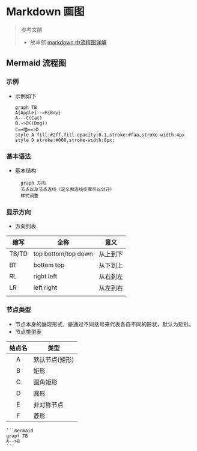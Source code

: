 <link rel='stylesheet' href="style.css">

<h1> Markdown 画图 </h1>

> 参考文献
> - 放羊郎 [markdown 中流程图详解](https://blog.csdn.net/suoxd123/article/details/84992282)

<h2> Mermaid 流程图 </h2>
<h3> 示例 </h3>

- 示例如下
    ```mermaid
	graph TB
	A[Apple]-->B{Boy}
	A---C(Cat)
	B.->D((Dog))
	C==喵==>D
	style A fill:#2ff,fill-opacity:0.1,stroke:#faa,stroke-width:4px
	style D stroke:#000,stroke-width:8px;
	```

<h3> 基本语法 </h3>

- 基本结构
  ```code
	graph 方向
	节点以及节点连线（定义和连线步骤可以分开）
	样式调整
  ```

<h3> 显示方向 </h3>

- 方向列表

 | 缩写  | 全称                | 意义     |
 | ----- | ------------------- | -------- |
 | TB/TD | top bottom/top down | 从上到下 |
 | BT    | bottom top          | 从下到上 |
 | RL    | right left          | 从右到左 |
 | LR    | left right          | 从左到右 |
 |       |                     |          |

<h3> 节点类型 </h3>

- 节点本身的展现形式，是通过不同括号来代表各自不同的形状，默认为矩形。
- 节点类型表  

 | 结点名 | 类型           |
 | :----: | -------------- |
 | A      | 默认节点(矩形) |
 | B      | 矩形           |
 | C      | 圆角矩形       |
 | D      | 圆形           |
 | E      | 非对称节点     |
 | F      | 菱形           |


	```mermaid
	grapf TB
	A-->B
	```